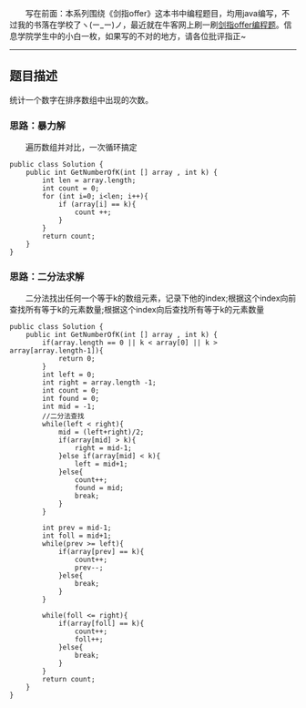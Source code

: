 &emsp;&emsp;写在前面：本系列围绕《剑指offer》这本书中编程题目，均用java编写，不过我的书落在学校了ヽ(ー_ー)ノ，最近就在牛客网上刷一刷[剑指offer编程题](https://www.nowcoder.com/ta/coding-interviews)。信息学院学生中的小白一枚，如果写的不对的地方，请各位批评指正~
___
## 题目描述
统计一个数字在排序数组中出现的次数。
### 思路：暴力解
&emsp;&emsp;遍历数组并对比，一次循环搞定
```
public class Solution {
    public int GetNumberOfK(int [] array , int k) {
        int len = array.length;
        int count = 0;
        for (int i=0; i<len; i++){
            if (array[i] == k){
                count ++;
            }
        }
        return count;
    }
}
```
### 思路：二分法求解
&emsp;&emsp;二分法找出任何一个等于k的数组元素，记录下他的index;根据这个index向前查找所有等于k的元素数量;根据这个index向后查找所有等于k的元素数量
```
public class Solution {
    public int GetNumberOfK(int [] array , int k) {
        if(array.length == 0 || k < array[0] || k > array[array.length-1]){
            return 0;
        }
        int left = 0;
        int right = array.length -1;
        int count = 0;
        int found = 0;
        int mid = -1;
        //二分法查找
        while(left < right){
            mid = (left+right)/2;
            if(array[mid] > k){
                right = mid-1;
            }else if(array[mid] < k){
                left = mid+1;
            }else{
                count++;
                found = mid;
                break;
            }
        }
 
        int prev = mid-1;
        int foll = mid+1;
        while(prev >= left){
            if(array[prev] == k){
                count++;
                prev--;
            }else{
                break;
            }
        }
 
        while(foll <= right){
            if(array[foll] == k){
                count++;
                foll++;
            }else{
                break;
            }
        }
        return count;
    }
}
```